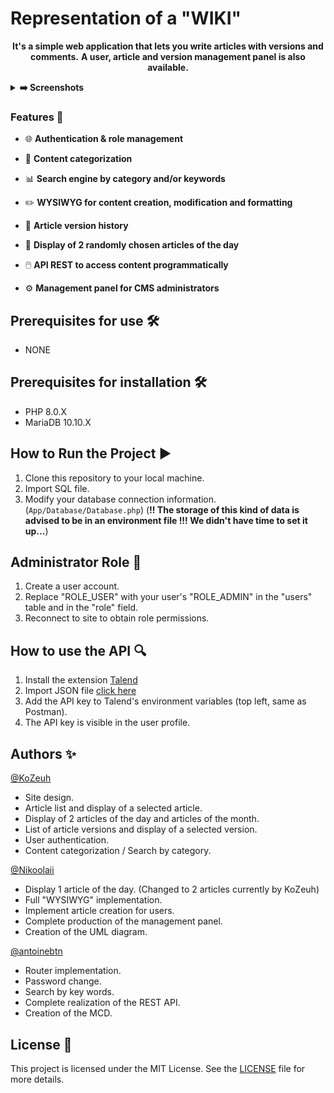 # Representation of a "WIKI" #

<p align="center">
   <strong>It's a simple web application that lets you write articles with versions and comments.</strong>
   <strong>A user, article and version management panel is also available.</strong>
</p>

<details>
  <summary><strong>➡️ Screenshots</strong></summary>
  <br/>
  <img align="left" src="https://github.com/KoZeuh/WIKI-Project-ESGI/blob/main/img/img1.png" width="280" />
  <img src="https://github.com/KoZeuh/WIKI-Project-ESGI/blob/main/img/img2.png" width="280" />
  <br/>
  <img align="left" src="https://github.com/KoZeuh/WIKI-Project-ESGI/blob/main/img/img3.png" width="280" />
  <img src="https://github.com/KoZeuh/WIKI-Project-ESGI/blob/main/img/img4.png" width="280" />
</details>

### Features 🚀

- 🌐 **Authentication & role management**

- 🔄 **Content categorization**

- 📊 **Search engine by category and/or keywords**

- ✏️ **WYSIWYG for content creation, modification and formatting**

- 📶 **Article version history**

- 🧩 **Display of 2 randomly chosen articles of the day**

- 🖱️ **API REST to access content programmatically**

- ⚙️ **Management panel for CMS administrators**
  
## Prerequisites for use 🛠️
- NONE

## Prerequisites for installation 🛠️

- PHP 8.0.X
- MariaDB 10.10.X

## How to Run the Project ▶️

1. Clone this repository to your local machine.
2. Import SQL file.
3. Modify your database connection information. (`App/Database/Database.php`)
(__!! The storage of this kind of data is advised to be in an environment file !!! We didn't have time to set it up...__)

## Administrator Role 🔑

1. Create a user account.
2. Replace "ROLE_USER" with your user's "ROLE_ADMIN" in the "users" table and in the "role" field.
3. Reconnect to site to obtain role permissions.


## How to use the API 🔍

1. Install the extension [Talend](https://chromewebstore.google.com/detail/talend-api-tester-freeed/aejoelaoggembcahagimdiliamlcdmfm)
2. Import JSON file [click here](https://github.com/KoZeuh/WIKI-Project-ESGI/blob/main/APIFile.json)
3. Add the API key to Talend's environment variables (top left, same as Postman).
4. The API key is visible in the user profile.

## Authors ✨

[@KoZeuh](https://github.com/KoZeuh)
- Site design.
- Article list and display of a selected article.
- Display of 2 articles of the day and articles of the month.
- List of article versions and display of a selected version.
- User authentication.
- Content categorization / Search by category.

[@Nikoolaii](https://github.com/Nikoolaii)
- Display 1 article of the day. (Changed to 2 articles currently by KoZeuh)
- Full "WYSIWYG" implementation.
- Implement article creation for users.
- Complete production of the management panel.
- Creation of the UML diagram.
  
[@antoinebtn](https://github.com/antoinebtn)
- Router implementation.
- Password change.
- Search by key words.
- Complete realization of the REST API.
- Creation of the MCD.
  
## License 📄

This project is licensed under the MIT License. See the [LICENSE](LICENSE) file for more details.
